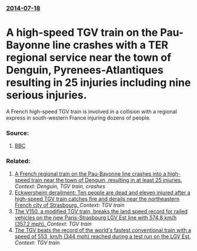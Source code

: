 ### [2014-07-18](/news/2014/07/18/index.md)

# A high-speed TGV train on the Pau-Bayonne line crashes with a TER regional service near the town of Denguin, Pyrenees-Atlantiques resulting in 25 injuries including nine serious injuries. 

A French high-speed TGV train is involved in a collision with a regional express in south-western France injuring dozens of people.


### Source:

1. [BBC](http://www.bbc.com/news/world-europe-28358137)

### Related:

1. [A French regional train on the Pau-Bayonne line crashes into a high-speed train near the town of Denguin, resulting in at least 25 injuries. ](/news/2014/07/17/a-french-regional-train-on-the-pau-bayonne-line-crashes-into-a-high-speed-train-near-the-town-of-denguin-resulting-in-at-least-25-injuries.md) _Context: Denguin, TGV train, crashes_
2. [Eckwersheim derailment: Ten people are dead and eleven injured after a high-speed TGV train catches fire and derails near the northeastern French city of Strasbourg. ](/news/2015/11/14/eckwersheim-derailment-ten-people-are-dead-and-eleven-injured-after-a-high-speed-tgv-train-catches-fire-and-derails-near-the-northeastern-f.md) _Context: TGV train_
3. [ The V150, a modified TGV train, breaks the land speed record for railed vehicles on the new Paris-Strasbourg LGV Est line with 574.8 km/h (357.2 mph). ](/news/2007/04/3/the-v150-a-modified-tgv-train-breaks-the-land-speed-record-for-railed-vehicles-on-the-new-paris-strasbourg-lgv-est-line-with-574-8-km-h.md) _Context: TGV train_
4. [ The TGV beats the record of the world's fastest conventional train with a speed of 553 &nbsp;km/h (344&nbsp;mph) reached during a test run on the LGV Est. ](/news/2007/02/13/the-tgv-beats-the-record-of-the-world-s-fastest-conventional-train-with-a-speed-of-553-nbsp-km-h-344-nbsp-mph-reached-during-a-test-run.md) _Context: TGV train_
